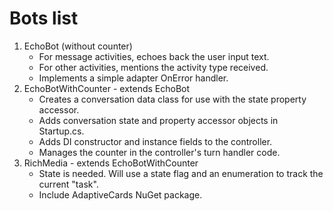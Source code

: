 # Bots list

1. EchoBot (without counter)
    - For message activities, echoes back the user input text.
    - For other activities, mentions the activity type received.
    - Implements a simple adapter OnError handler.
1. EchoBotWithCounter - extends EchoBot
    - Creates a conversation data class for use with the state property accessor.
    - Adds conversation state and property accessor objects in Startup.cs.
    - Adds DI constructor and instance fields to the controller.
    - Manages the counter in the controller's turn handler code.
1. RichMedia - extends EchoBotWithCounter
    - State is needed. Will use a state flag and an enumeration to track the current "task".
    - Include AdaptiveCards NuGet package.